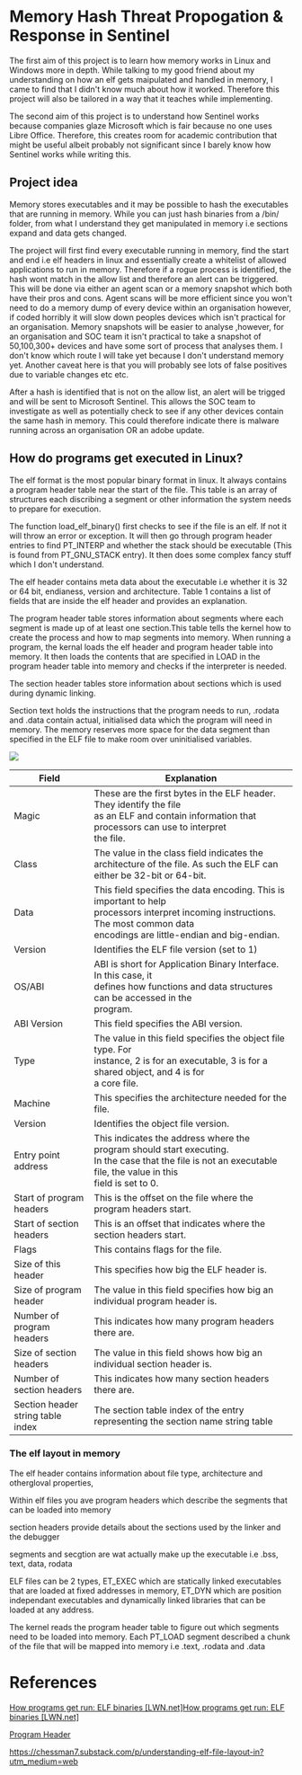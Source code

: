 # Memory Hash Threat Propogation & Response in Sentinel

The first aim of this project is to learn how memory works in Linux and Windows more in depth. While talking to my good friend about my understanding on how an elf gets maipulated and handled in memory, I came to find that I didn't know much about how it worked. Therefore this project will also be tailored in a way that it teaches while implementing. 

The second aim of this project is to understand how Sentinel works because companies glaze Microsoft which is fair because no one uses Libre Office. Therefore, this creates room for academic contribution that might be useful albeit probably not significant since I barely know how Sentinel works while writing this. 

## Project idea

Memory stores executables and it may be possible to hash the executables that are running in memory. While you can just hash binaries from a /bin/ folder, from what I understand they get manipulated in memory i.e sections expand and data gets changed. 

The project will first find every executable running in memory, find the start and end i.e elf headers in linux and essentially create a whitelist of allowed applications to run in memory. Therefore if a rogue process is identified, the hash wont match in the allow list and therefore an alert can be triggered. This will be done via either an agent scan or a memory snapshot which both have their pros and cons. Agent scans will be more efficient since you won't need to do a memory dump of every device within an organisation however, if coded horribly it will slow down peoples devices which isn't practical for an organisation. Memory snapshots will be easier to analyse ,however, for an organisation and SOC team it isn't practical to take a snapshot of 50,100,300+ devices and have some sort of process that analyses them. I don't know which route I will take yet because I don't understand memory yet. Another caveat here is that you will probably see lots of false positives due to variable changes etc etc.  

After a hash is identified that is not on the allow list, an alert will be trigged and will be sent to Microsoft Sentinel. This allows the SOC team to investigate as well as potentially check to see if any other devices contain the same hash in memory. This could therefore indicate there is malware running across an organisation OR an adobe update. 

## How do programs get executed in Linux?

The elf format is the most popular binary format in linux. It always contains a program header table near the start of the file. This table is an array of structures each discribing a segment or other information the system needs to prepare for execution. 

The function load_elf_binary() first checks to see if the file is an elf. If not it will throw an error or exception. It will then go through program header entries to find PT_INTERP and whether the stack should be executable (This is found from PT_GNU_STACK entry). It then does some complex fancy stuff which I don't understand. 

The elf header contains meta data about the executable i.e whether it is 32 or 64 bit, endianess, version and architecture. Table 1 contains a list of fields that are inside the elf header and provides an explanation. 

The program header table stores information about segments where each segment is made up of at least one section.This table tells the kernel how to create the process and how to map segments into memory. When running a program, the kernal loads the elf header and program header table into memory. It then loads the contents that are specified in LOAD in the program header table into memory and checks if the interpreter is needed.

The section header tables store information about sections which is used during dynamic linking. 

Section text holds the instructions that the program needs to run, .rodata and .data contain actual, initialised data which the program will need in memory. The memory reserves more space for the data segment than specified in the ELF file to make room over uninitialised variables.

![](/home/ubuntu/snap/marktext/9/.config/marktext/images/2025-04-04-17-37-49-image.png)

| Field                             | Explanation                                                                                                                                                                            |
| --------------------------------- | -------------------------------------------------------------------------------------------------------------------------------------------------------------------------------------- |
| Magic                             | These are the first bytes in the ELF header. They identify the file <br>as an ELF and contain information that processors can use to interpret <br>the file.                           |
| Class                             | The value in the class field indicates the architecture of the file. As such the ELF can either be 32-bit or 64-bit.                                                                   |
| Data                              | This field specifies the data encoding. This is important to help <br>processors interpret incoming instructions. The most common data <br>encodings are little-endian and big-endian. |
| Version                           | Identifies the ELF file version (set to 1)                                                                                                                                             |
| OS/ABI                            | ABI is short for Application Binary Interface. In this case, it <br>defines how functions and data structures can be accessed in the <br>program.                                      |
| ABI Version                       | This field specifies the ABI version.                                                                                                                                                  |
| Type                              | The value in this field specifies the object file type. For <br>instance, 2 is for an executable, 3 is for a shared object, and 4 is for<br> a core file.                              |
| Machine                           | This specifies the architecture needed for the file.                                                                                                                                   |
| Version                           | Identifies the object file version.                                                                                                                                                    |
| Entry point address               | This indicates the address where the program should start executing.<br> In the case that the file is not an executable file, the value in this <br>field is set to 0.                 |
| Start of program headers          | This is the offset on the file where the program headers start.                                                                                                                        |
| Start of section headers          | This is an offset that indicates where the section headers start.                                                                                                                      |
| Flags                             | This contains flags for the file.                                                                                                                                                      |
| Size of this header               | This specifies how big the ELF header is.                                                                                                                                              |
| Size of program header            | The value in this field specifies how big an individual program header is.                                                                                                             |
| Number of program headers         | This indicates how many program headers there are.                                                                                                                                     |
| Size of section headers           | The value in this field shows how big an individual section header is.                                                                                                                 |
| Number of section headers         | This indicates how many section headers there are.                                                                                                                                     |
| Section header string table index | The section table index of the entry representing the section name string table                                                                                                        |

### The elf layout in memory

The elf header contains information about file type, architecture and othergloval properties, 


Within elf files you ave program headers which describe the segments that can be loaded into memory

section headers provide details about the sections used by the linker and the debugger 

segments and secgtion are wat actually make up the executable i.e .bss, text, data, rodata

ELF files can be 2 types,
ET_EXEC which are statically linked executables that are loaded at fixed addresses in memory, 
ET_DYN which are position independant executables and dynamically linked libraries that can be loaded at any address. 

The kernel reads the program header table to figure out which segments need to be loaded into memory. Each PT_LOAD segment described a chunk of the file that will be mapped into memory i.e .text, .rodata and .data



# References

[How programs get run: ELF binaries [LWN.net]](https://lwn.net/Articles/631631/?utm_source=chatgpt.com)[How programs get run: ELF binaries [LWN.net]](https://lwn.net/Articles/631631/?utm_source=chatgpt.com)

[Program Header](https://www.sco.com/developers/gabi/latest/ch5.pheader.html)

https://chessman7.substack.com/p/understanding-elf-file-layout-in?utm_medium=web
